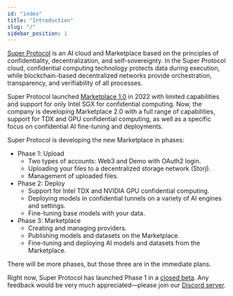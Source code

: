 ```yaml
---
id: "index"
title: "Introduction"
slug: "/"
sidebar_position: 1
---
```


[Super Protocol](https://superprotocol.com/) is an AI cloud and Marketplace based on the principles of confidentiality, decentralization, and self-sovereignty. In the Super Protocol cloud, confidential computing technology protects data during execution, while blockchain-based decentralized networks provide orchestration, transparency, and verifiability of all processes.

Super Protocol launched [Marketplace 1.0](https://marketplace.superprotocol.com/) in 2022 with limited capabilities and support for only Intel SGX for confidential computing. Now, the company is developing Marketplace 2.0 with a full range of capabilities, support for TDX and GPU confidential computing, as well as a specific focus on confidential AI fine-tuning and deployments.

Super Protocol is developing the new Marketplace in phases:

- Phase 1: Upload
    + Two types of accounts: Web3 and Demo with OAuth2 login.
    + Uploading your files to a decentralized storage network (Storj).
    + Management of uploaded files.
- Phase 2: Deploy
    + Support for Intel TDX and NVIDIA GPU confidential computing.
    + Deploying models in confidential tunnels on a variety of AI engines and settings.
    + Fine-tuning base models with your data.
- Phase 3: Marketplace
    + Creating and managing providers. 
    + Publishing models and datasets on the Marketplace.
    + Fine-tuning and deploying AI models and datasets from the Marketplace.

There will be more phases, but those three are in the immediate plans.

Right now, Super Protocol has launched Phase 1 in a [closed beta](https://beta.marketplace.superprotocol.com). Any feedback would be very much appreciated—please join our [Discord server](https://discord.gg/superprotocol).
